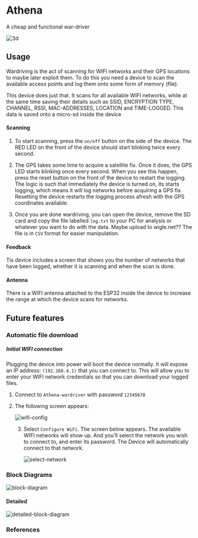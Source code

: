 # Athena
A cheap and functional war-driver

![3d](./imgs/casing-3d.png)



## Usage

Wardriving is the act of scanning for WIFI networks and their GPS locations to maybe later exploit them. To do this you need a device to scan the available access points and log them onto some form of memory (file). 

This device does just that. It scans for all available WIFI networks, while at the same time saving their details such as SSID, ENCRYPTION TYPE, CHANNEL, RSSI, MAC-ADDRESSES, LOCATION and TIME-LOGGED. This data is saved onto a micro-sd inside the device

#### Scanning

1. To start scanning, press the ```on/off``` button on the side of the device. The RED LED on the front of the device should start blinking  twice every second. 

2. The GPS takes some time to acquire a satellite fix. Once it does, the GPS LED starts blinking once every second. When you see this happen, press the reset button on the front of the device to restart the logging. The logic is such that immediately the device is turned on, its starts logging, which means it will log networks before acquiring a GPS fix. Resetting the device restarts the logging process afresh with the GPS coordinates available. 
3. Once you are done wardriving, you can open the device, remove the SD card and copy the file labelled ```log.txt``` to your PC for analysis or whatever you want to do with the data. Maybe upload to wigle.net?? The file is in ```CSV``` format for easier manipulation. 

#### Feedback

Tis device includes a screen that shows you the number of networks that have been logged, whether it is scanning and when the scan is done. 



#### Antenna

There is a WIFI antenna attached to the ESP32 inside the device to increase the range at which the device scans for networks.



## Future features

### Automatic file download 

##### Initial WIFI connection

Plugging the device into power will boot the device normally. It will expose an IP address: ```(192.168.4.1)``` that you can connect to. This will allow you to enter your WIFI network credentials so that you can download your logged files. 

1. Connect to ```Athena-wardriver``` with password ```12345678```

2. The following screen appears:

   ![wifi-config](./imgs/wifi-config.jpg)

   3. Select ```Configure WiFi```. The screen below appears. The available WIFI networks will show up. And you'll select the network you wish to connect to, and enter its password. The Device will automatically connect to that network.

      ![select-network](./imgs/select-network.jpg)



### Block Diagrams

![block-diagram](./assets/wardriver-block-diagram.png)

#### Detailed

![detailed-block-diagram](./assets/wardriver-block-diagram-detailed.png)



### References







